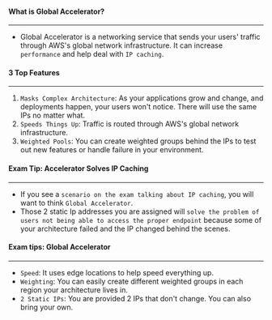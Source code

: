 #### What is Global Accelerator?

___

* Global Accelerator is a networking service that sends your users' traffic through AWS's global network infrastructure.
  It can increase `performance` and help deal with `IP caching`.

#### 3 Top Features

___

1. `Masks Complex Architecture`: As your applications grow and change, and deployments happen, your users won't notice.
   There will use the same IPs no matter what.
2. `Speeds Things Up`: Traffic is routed through AWS's global network infrastructure.
3. `Weighted Pools`: You can create weighted groups behind the IPs to test out new features or handle failure in your
   environment.

#### Exam Tip: Accelerator Solves IP Caching

___

* If you see a `scenario on the exam talking about IP caching`, you will want to think `Global Accelerator`.
* Those 2 static Ip addresses you are assigned
  will `solve the problem of users not being able to access the proper endpoint` because some of your architecture
  failed and the IP changed behind the scenes.

#### Exam tips: Global Accelerator

___

* `Speed`: It uses edge locations to help speed everything up.
* `Weighting`: You can easily create different weighted groups in each region your architecture lives in.
* `2 Static IPs`: You are provided 2 IPs that don't change. You can also bring your own.